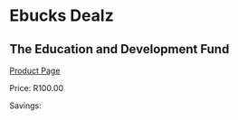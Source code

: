 
# Ebucks Dealz
## The Education and Development Fund
[Product Page](https://www.ebucks.com/web/shop/productSelected.do?prodId=1133143603&catId=365579701)

Price: R100.00

Savings: 


	